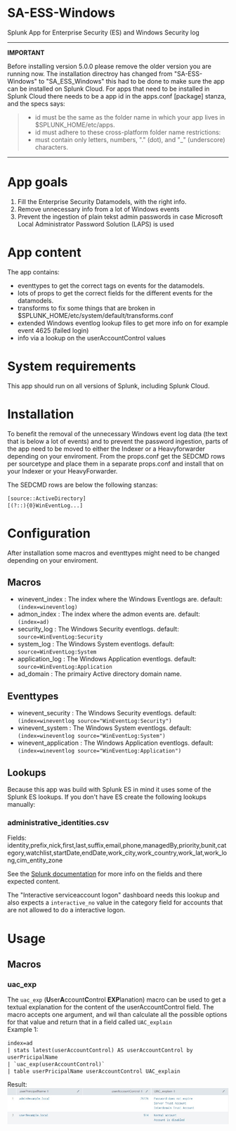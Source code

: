 # SA-ESS-Windows
Splunk App for Enterprise Security (ES) and Windows Security log

***
**IMPORTANT**

Before installing version 5.0.0 please remove the older version you are running now. The installation directroy has changed from "SA-ESS-Windows" to "SA_ESS_Windows" this had to be done to make sure the app can be installed on 
Splunk Cloud. For apps that need to be installed in Splunk Cloud there needs to be a app id in the apps.conf [package] stanza, and the specs says:
> * id must be the same as the folder name in which your app lives in
>   $SPLUNK_HOME/etc/apps.
> * id must adhere to these cross-platform folder name restrictions:
>  * must contain only letters, numbers, "." (dot), and "_" (underscore)
>    characters.
***

# App goals
1. Fill the Enterprise Security Datamodels, with the right info. 
2. Remove unnecessary info from a lot of Windows events
3. Prevent the ingestion of plain tekst admin passwords in case Microsoft Local Administrator Password Solution (LAPS) is used

# App content
The app contains: 
- eventtypes to get the correct tags on events for the datamodels.
- lots of props to get the correct fields for the different events for the datamodels.
- transforms to fix some things that are broken in $SPLUNK_HOME/etc/system/default/transforms.conf
- extended Windows eventlog lookup files to get more info on for example event 4625 (failed login)
- info via a lookup on the userAccountControl values

# System requirements
This app should run on all versions of Splunk, including Splunk Cloud.

# Installation
To benefit the removal of the unnecessary Windows event log data (the text that is below a lot of events) and to prevent the password ingestion, parts of the app need to be moved to either the Indexer or a Heavyforwarder depending on your enviroment.
From the props.conf get the SEDCMD rows per sourcetype and place them in a separate props.conf and install that on your Indexer or your HeavyForwarder. 

The SEDCMD rows are below the following stanzas:
```
[source::ActiveDirectory]
[(?::){0}WinEventLog...]
```
# Configuration
After installation some macros and eventtypes might need to be changed depending on your enviroment.

## Macros
- winevent_index        : The index where the Windows Eventlogs are. default: `(index=wineventlog)`
- admon_index           : The index where the admon events are. default: `(index=ad)`
- security_log          : The Windows Security eventlogs. default: `source=WinEventLog:Security`
- system_log            : The Windows System eventlogs. default: `source=WinEventLog:System`
- application_log       : The Windows Application eventlogs. default: `source=WinEventLog:Application`
- ad_domain             : The primairy Active directory domain name.

## Eventtypes
- winevent_security     : The Windows Security eventlogs. default: `(index=wineventlog source="WinEventLog:Security")`
- winevent_system       : The Windows System eventlogs. default: `(index=wineventlog source="WinEventLog:System")`
- winevent_application  : The Windows Application eventlogs. default: `(index=wineventlog source="WinEventLog:Application")`

## Lookups
Because this app was build with Splunk ES in mind it uses some of the Splunk ES lookups. If you don't have ES create the following lookups manually:

### administrative_identities.csv
Fields:
identity,prefix,nick,first,last,suffix,email,phone,managedBy,priority,bunit,category,watchlist,startDate,endDate,work_city,work_country,work_lat,work_long,cim_entity_zone

See the [Splunk documentation](https://docs.splunk.com/Documentation/ES/latest/Admin/Formatassetoridentitylist#Identity_lookup_fields) for more info on the fields and there expected content.

The "Interactive serviceaccount logon" dashboard needs this lookup and also expects a `interactive_no` value in the category field for accounts that are not allowed to do a interactive logon.

# Usage 
## Macros
### uac_exp
The `uac_exp` (**U**ser**A**ccount**C**ontrol **EXP**lanation) macro can be used to get a textual explanation for the content of the userAccountControl field. The macro accepts one argument, and wil than calculate all the possible options for that value and return that in a field called `UAC_explain` <br />
Example 1:
```
index=ad 
| stats latest(userAccountControl) AS userAccountControl by userPricipalName
| `uac_exp(userAccountControl)`
| table userPricipalName userAccountControl UAC_explain
```
Result:
![Example 1](/static/uac_exp-example.jpg?raw=true "Results for example 1")